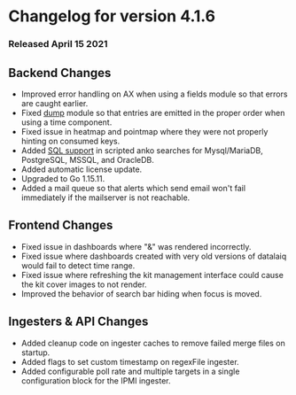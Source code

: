 # Changelog for version 4.1.6

### Released April 15 2021

## Backend Changes
* Improved error handling on AX when using a fields module so that errors are caught earlier.
* Fixed [dump](/search/dump/dump) module so that entries are emitted in the proper order when using a time component.
* Fixed issue in heatmap and pointmap where they were not properly hinting on consumed keys.
* Added [SQL support](scripting_sql_usage) in scripted anko searches for Mysql/MariaDB, PostgreSQL, MSSQL, and OracleDB.
* Added automatic license update.
* Upgraded to Go 1.15.11.
* Added a mail queue so that alerts which send email won't fail immediately if the mailserver is not reachable.

## Frontend Changes
* Fixed issue in dashboards where "&" was rendered incorrectly.
* Fixed issue where dashboards created with very old versions of datalaiq would fail to detect time range.
* Fixed issue where refreshing the kit management interface could cause the kit cover images to not render.
* Improved the behavior of search bar hiding when focus is moved.

## Ingesters & API Changes
* Added cleanup code on ingester caches to remove failed merge files on startup.
* Added flags to set custom timestamp on regexFile ingester.
* Added configurable poll rate and multiple targets in a single configuration block for the IPMI ingester.
